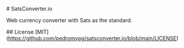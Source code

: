 #  SatsConverter.io

Web currency converter with Sats as the standard.

 # #   L i c e n s e   [ M I T ] (https://github.com/pedromvpg/satsconverter.io/blob/main/LICENSE)

